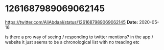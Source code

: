 # 1261687989069062145
https://twitter.com/AliAbdaal/status/1261687989069062145
**Date:** 2020-05-16

is there a pro way of seeing / responding to twitter mentions? in the app / website it just seems to be a chronological list with no treading etc
